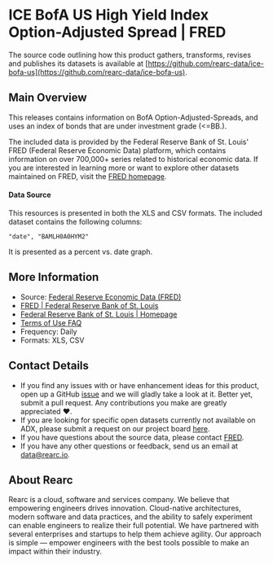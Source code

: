 
# ICE BofA US High Yield Index Option-Adjusted Spread | FRED

The source code outlining how this product gathers, transforms, revises
and publishes its datasets is available at
[https://github.com/rearc-data/ice-bofa-us](https://github.com/rearc-data/ice-bofa-us).

## Main Overview

This releases contains information on BofA Option-Adjusted-Spreads, and uses an index of bonds that are under investment grade (<=BB.).

The included data is provided by the Federal Reserve Bank of St. Louis' FRED (Federal Reserve Economic Data) platform, which contains information on over 700,000+ series related to historical economic data. If you are interested in learning more or want to explore other datasets maintained on FRED, visit the [FRED homepage](https://fred.stlouisfed.org/).

#### Data Source
This resources is presented in both the XLS and CSV formats. The included dataset contains the following columns:

`"date", "BAMLH0A0HYM2"`

It is presented as a percent vs. date graph.

## More Information
- Source: [Federal Reserve Economic Data (FRED)](https://fred.stlouisfed.org/series/BAMLH0A0HYM2)
- [FRED | Federal Reserve Bank of St. Louis](https://fred.stlouisfed.org/)
- [Federal Reserve Bank of St. Louis | Homepage](https://www.stlouisfed.org/)
- [Terms of Use FAQ](https://fred.stlouisfed.org/legal/)
- Frequency: Daily
- Formats: XLS, CSV

## Contact Details
- If you find any issues with or have enhancement ideas for this product, open up a GitHub [issue]() and we will gladly take a look at it. Better yet, submit a pull request. Any contributions you make are greatly appreciated :heart:.
- If you are looking for specific open datasets currently not available on ADX, please submit a request on our project board [here](https://github.com/rearc-data/ice-bofa-us/issues).
- If you have questions about the source data, please contact [FRED](https://fred.stlouisfed.org/contactus/).
- If you have any other questions or feedback, send us an email at data@rearc.io.

## About Rearc
Rearc is a cloud, software and services company. We believe that empowering engineers drives innovation. Cloud-native architectures, modern software and data practices, and the ability to safely experiment can enable engineers to realize their full potential. We have partnered with several enterprises and startups to help them achieve agility. Our approach is simple — empower engineers with the best tools possible to make an impact within their industry.
